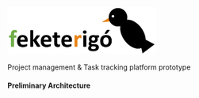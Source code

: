 <p align="left">
  <img src="_readme-resources/logo.png" width ="300" />
</p>
Project management & Task tracking platform prototype

<h4>Preliminary Architecture</h4>
